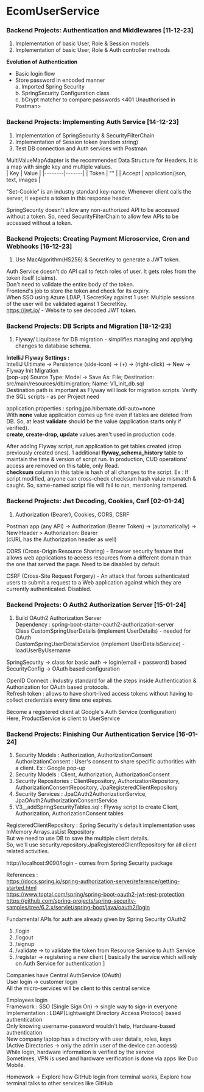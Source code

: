 # EcomUserService

### Backend Projects: Authentication and Middlewares [11-12-23]
1. Implementation of basic User, Role & Session models
2. Implementation of basic User, Role & Auth controller methods


**Evolution of Authentication**
 - Basic login flow <br>
 - Store password in encoded manner <br>
   a. Imported Spring Security <br>
   b. SpringSecurity Configuration class <br>
   c. bCrypt matcher to compare passwords <401 Unauthorised in Postman>


### Backend Projects: Implementing Auth Service [14-12-23]
1. Implementation of SpringSecurity & SecurityFilterChain
2. Implementation of Session token (random string)
3. Test DB connection and Auth services with Postman

MultiValueMapAdapter is the recommended Data Structure for Headers. It is a map with single key and multiple values. <br>
| Key    | Value |
|--------|-------|
| Token  | ""    |
| Accept | application/json, text, images |

"Set-Cookie" is an industry standard key-name. Whenever client calls the server, it expects a token in this response header.

SpringSecurity doesn't allow any non-authorized API to be accessed without a token.
So, need SecurityFilterChain to allow few APIs to be accessed without a token.


### Backend Projects: Creating Payment Microservice, Cron and Webhooks [16-12-23]
1. Use MacAlgorithm(HS256) & SecretKey to generate a JWT token.

Auth Service doesn't do API call to fetch roles of user. It gets roles from the token itself (claims). <br>
Don't need to validate the entire body of the token. <br>
Frontend's job to store the token and check for its expiry. <br>
When SSO using Azure LDAP, 1 SecretKey against 1 user.
Multiple sessions of the user will be validated against 1 SecretKey. <br>
https://jwt.io/ - Website to see decoded JWT token.


### Backend Projects: DB Scripts and Migration [18-12-23]
1. Flyway/ Liquibase for DB migration - simplifies managing and applying changes to database schema. <br>

**IntelliJ Flyway Settings :** <br>
IntelliJ Ultimate -> Persistence (side-icon) -> (+) -> <project>(right-click) -> New -> Flyway Init Migration <br>
(pop-up) Source Type: Model -> Save As: File; Destination: src/main/resources/db/migration; Name: V1_init_db.sql <br>
Destination path is important as Flyway will look for migration scripts. Verify the SQL scripts - as per Project need <br>

application.properties : spring.jpa.hibernate.ddl-auto=none <br>
With **none** value application comes up fine even if tables are deleted from DB.
So, at least **validate** should be the value (application starts only if verified). <br>
**create, create-drop, update** values aren't used in production code.

After adding Flyway script, run application to get tables created (drop previously created ones).
1 additional **flyway_schema_history** table to maintain the time & version of script run.
In production, CUD operations' access are removed on this table, only Read. <br>
**checksum** column in this table is hash of all changes to the script.
Ex : If script modified, anyone can cross-check checksum hash value mismatch & caught.
So, same-named script file will fail to run, mentioning tampered.


### Backend Projects: Jwt Decoding, Cookies, Csrf [02-01-24]
1. Authorization (Bearer), Cookies, CORS, CSRF

Postman app (any API) -> Authorization (Bearer Token) -> (automatically) -> New Header > Authorization: Bearer <token> <br>
(cURL has the Authorization header as well)

CORS (Cross-Origin Resource Sharing) - Browser security feature that allows web applications to access resources from a 
different domain than the one that served the page. Need to be disabled by default.

CSRF (Cross-Site Request Forgery) - An attack that forces authenticated users to submit a request to a Web application 
against which they are currently authenticated. Disabled.


### Backend Projects: O Auth2 Authorization Server [15-01-24]
1. Build OAuth2 Authorization Server <br>
Dependency : spring-boot-starter-oauth2-authorization-server <br>
Class CustomSpringUserDetails (implement UserDetails) - needed for OAuth <br>
CustomSpringUserDetailsService (implement UserDetailsService) - loadUserByUsername

SpringSecurity -> class for basic auth -> login(email + password) based <br>
SecurityConfig -> OAuth based configuration

OpenID Connect : Industry standard for all the steps inside Authentication & Authorization for OAuth based protocols. <br>
Refresh token : allows to have short-lived access tokens without having to collect credentials every time one expires.

Become a registered client at Google's Auth Service (configuration) <br>
Here, ProductService is client to UserService


### Backend Projects: Finishing Our Authentication Service [16-01-24]
1. Security Models : Authorization, AuthorizationConsent <br>
AuthorizationConsent : User's consent to share specific authorities with a client. Ex : Google pop-up
2. Security Models : Client, Authorization, AuthorizationConsent
3. Security Repositories : ClientRepository, AuthorizationRepository, AuthorizationConsentRepository, JpaRegisteredClientRepository
4. Security Services : JpaOAuth2AuthorizationService, JpaOAuth2AuthorizationConsentService
5. V3__addSpringSecurityTables.sql : Flyway script to create Client, Authorization, AuthorizationConsent tables

RegisteredClientRepository : Spring Security's default implementation uses InMemory Arrays.asList Repository <br>
But we need to use DB to save the multiple client details. <br>
So, we'll use security.repository.JpaRegisteredClientRepository for all client related activities.

http://localhost:9090/login - comes from Spring Security package

References : <br>
https://docs.spring.io/spring-authorization-server/reference/getting-started.html <br>
https://www.toptal.com/spring/spring-boot-oauth2-jwt-rest-protection <br>
https://github.com/spring-projects/spring-security-samples/tree/6.2.x/servlet/spring-boot/java/oauth2/login <br>

Fundamental APIs for auth are already given by Spring Security OAuth2
1. /login
2. /logout
3. /signup
4. /validate -> to validate the token from Resource Service to Auth Service
5. /register -> registering a new client [ basically the service which will rely on Auth Service for authentication ]

Companies have Central AuthService (OAuth) <br>
User login -> customer login <br>
All the micro-services will be client to this central service

Employees login <br>
Framework : SSO (Single Sign On) -> single way to sign-in everyone <br>
Implementation : LDAP(Lightweight Directory Access Protocol) based authentication <br>
Only knowing username-password wouldn't help, Hardware-based authentication <br>
New company laptop has a directory with user details, roles, keys <br>
(Active Directories -> only the admin user of the device can access) <br>
While login, hardware information is verified by the service <br>
Sometimes, VPN is used and hardware verification is done via apps like Duo Mobile.

Homework -> Explore how GitHub login from terminal works, Explore how terminal talks to other services like GitHub



